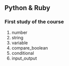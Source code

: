 ## Python & Ruby

### First study of the course
1. number
2. string
3. variable
4. compare_boolean
5. conditional
6. input_output